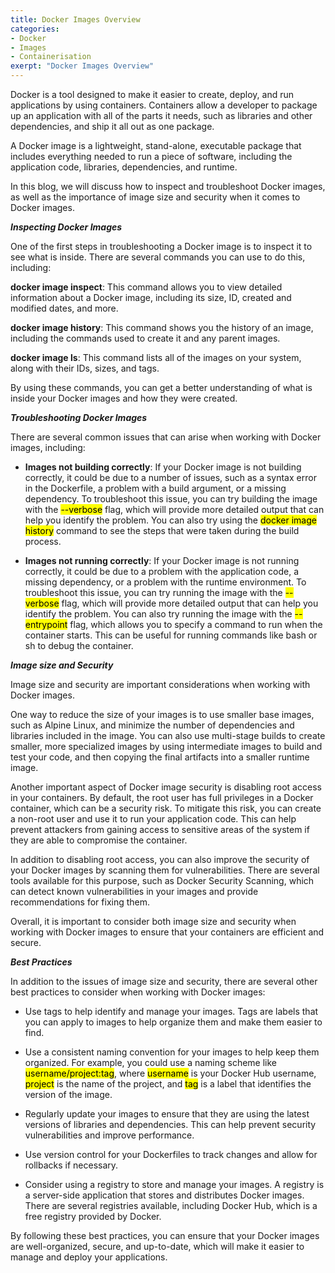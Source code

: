 ```yaml
---
title: Docker Images Overview
categories:
- Docker
- Images
- Containerisation
exerpt: "Docker Images Overview"
---
```


Docker is a tool designed to make it easier to create, deploy, and run applications by using containers. Containers allow a developer to package up an application with all of the parts it needs, such as libraries and other dependencies, and ship it all out as one package.

A Docker image is a lightweight, stand-alone, executable package that includes everything needed to run a piece of software, including the application code, libraries, dependencies, and runtime.

In this blog, we will discuss how to inspect and troubleshoot Docker images, as well as the importance of image size and security when it comes to Docker images.

***Inspecting Docker Images***

One of the first steps in troubleshooting a Docker image is to inspect it to see what is inside. There are several commands you can use to do this, including:

**docker image inspect**: This command allows you to view detailed information about a Docker image, including its size, ID, created and modified dates, and more.

**docker image history**: This command shows you the history of an image, including the commands used to create it and any parent images.

**docker image ls**: This command lists all of the images on your system, along with their IDs, sizes, and tags.

By using these commands, you can get a better understanding of what is inside your Docker images and how they were created.

***Troubleshooting Docker Images***

There are several common issues that can arise when working with Docker images, including:

- **Images not building correctly**: If your Docker image is not building correctly, it could be due to a number of issues, such as a syntax error in the Dockerfile, a problem with a build argument, or a missing dependency. To troubleshoot this issue, you can try building the image with the <mark>--verbose</mark> flag, which will provide more detailed output that can help you identify the problem. You can also try using the <mark>docker image history</mark> command to see the steps that were taken during the build process.

- **Images not running correctly**: If your Docker image is not running correctly, it could be due to a problem with the application code, a missing dependency, or a problem with the runtime environment. To troubleshoot this issue, you can try running the image with the <mark>--verbose</mark> flag, which will provide more detailed output that can help you identify the problem. You can also try running the image with the <mark>--entrypoint</mark> flag, which allows you to specify a command to run when the container starts. This can be useful for running commands like bash or sh to debug the container.

***Image size and Security***

Image size and security are important considerations when working with Docker images.

One way to reduce the size of your images is to use smaller base images, such as Alpine Linux, and minimize the number of dependencies and libraries included in the image. You can also use multi-stage builds to create smaller, more specialized images by using intermediate images to build and test your code, and then copying the final artifacts into a smaller runtime image.

Another important aspect of Docker image security is disabling root access in your containers. By default, the root user has full privileges in a Docker container, which can be a security risk. To mitigate this risk, you can create a non-root user and use it to run your application code. This can help prevent attackers from gaining access to sensitive areas of the system if they are able to compromise the container.

In addition to disabling root access, you can also improve the security of your Docker images by scanning them for vulnerabilities. There are several tools available for this purpose, such as Docker Security Scanning, which can detect known vulnerabilities in your images and provide recommendations for fixing them.

Overall, it is important to consider both image size and security when working with Docker images to ensure that your containers are efficient and secure.

***Best Practices***

In addition to the issues of image size and security, there are several other best practices to consider when working with Docker images:

- Use tags to help identify and manage your images. Tags are labels that you can apply to images to help organize them and make them easier to find.

- Use a consistent naming convention for your images to help keep them organized. For example, you could use a naming scheme like <mark>username/project:tag</mark>, where <mark>username</mark> is your Docker Hub username, <mark>project</mark> is the name of the project, and <mark>tag</mark> is a label that identifies the version of the image.

- Regularly update your images to ensure that they are using the latest versions of libraries and dependencies. This can help prevent security vulnerabilities and improve performance.

- Use version control for your Dockerfiles to track changes and allow for rollbacks if necessary.

- Consider using a registry to store and manage your images. A registry is a server-side application that stores and distributes Docker images. There are several registries available, including Docker Hub, which is a free registry provided by Docker.

By following these best practices, you can ensure that your Docker images are well-organized, secure, and up-to-date, which will make it easier to manage and deploy your applications.